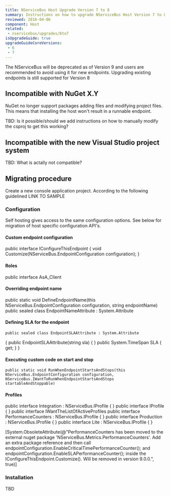 ```yaml
---
title: NServiceBus Host Upgrade Version 7 to 8
summary: Instructions on how to upgrade NServiceBus Host Version 7 to 8.
reviewed: 2016-04-06
component: Host
related:
 - nservicebus/upgrades/6to7
isUpgradeGuide: true
upgradeGuideCoreVersions:
 - 6
 - 7
---
```


The NServiceBus will be deprecated as of Version 9 and users are recommended to avoid using it for new endpoints. Upgrading existing endpoints is still supported for Version 8

## Incompatible with NuGet X.Y

NuGet no longer support packages adding files and modifying project files. This means that installing the host won't result in a runnable endpoint.

TBD: Is it possible/should we add instructions on how to manually modify the csproj to get this working?


## Incompatible with the new Visual Studio project system

TBD: What is actally not compatible?

## Migrating procedure

Create a new console application project. According to the following guidelined LINK TO SAMPLE

### Configuration

Self hosting gives access to the same configuration options. See below for migration of host specific configuration API's.

#### Custom endpoint configuration

public interface IConfigureThisEndpoint
{
    void Customize(NServiceBus.EndpointConfiguration configuration);
}


#### Roles

public interface AsA_Client 

#### Overriding endpoint name

public static void DefineEndpointName(this NServiceBus.EndpointConfiguration configuration, string endpointName)
public sealed class EndpointNameAttribute : System.Attribute

#### Defining SLA for the endpoint

    public sealed class EndpointSLAAttribute : System.Attribute
{
    public EndpointSLAAttribute(string sla) { }
    public System.TimeSpan SLA { get; }
}

#### Executing custom code on start and stop

    public static void RunWhenEndpointStartsAndStops(this NServiceBus.EndpointConfiguration configuration, NServiceBus.IWantToRunWhenEndpointStartsAndStops startableAndStoppable)

#### Profiles    
public interface Integration : NServiceBus.IProfile { }
public interface IProfile { }
public interface IWantTheListOfActiveProfiles
public interface PerformanceCounters : NServiceBus.IProfile { }
public interface Production : NServiceBus.IProfile { }
public interface Lite : NServiceBus.IProfile { }

[System.ObsoleteAttribute(@"PerformanceCounters has been moved to the external nuget package 'NServiceBus.Metrics.PerformanceCounters'. Add an extra package reference and then call endpointConfiguration.EnableCriticalTimePerformanceCounter(); and endpointConfiguration.EnableSLAPerformanceCounter(); inside the IConfigureThisEndpoint.Customize(). Will be removed in version 9.0.0.", true)]

### Installation

TBD